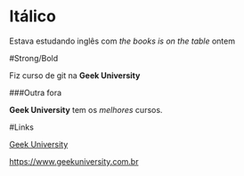# Itálico

Estava estudando inglês com _the books is on the table_ ontem

#Strong/Bold

Fiz curso de git na **Geek University**

###Outra fora 

__Geek University__ tem os *melhores* cursos.

#Links 

[Geek University](https://www.geekuniversity.com.br "Website da Geek University")

<https://www.geekuniversity.com.br>
